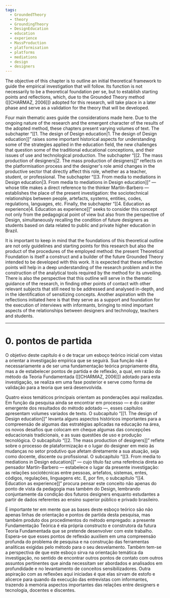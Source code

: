 ```yaml
---
tags:
  - GroundedTheory
  - theory
  - GroundingTheory
  - DesignEducation
  - education
  - experience
  - MassProduction
  - platformisation
  - platforms
  - mediations
  - design
  - designers
---
```

The objective of this chapter is to outline an initial theoretical framework to guide the empirical investigation that will follow. Its function is not necessarily to be a theoretical foundation per se, but to establish starting points and reflections, which, due to the Grounded Theory method ([[CHARMAZ, 2006]]) adopted for this research, will take place in a later phase and serve as a validation for the theory that will be developed.

Four main thematic axes guide the considerations made here. Due to the ongoing nature of the research and the emergent character of the results of the adopted method, these chapters present varying volumes of text. The subchapter “[[1. The design of Design education|1. The design of Design education]]” raises some important historical aspects for understanding some of the strategies applied in the education field, the new challenges that question some of the traditional educational conceptions, and their issues of use and technological production. The subchapter “[[2. The mass production of designers|2. The mass production of designers]]” reflects on the platformisation process and the designer's role amid changes in the productive sector that directly affect this role, whether as a teacher, student, or professional. The subchapter “[[3. From media to mediations in Design education|3. From media to mediations in Design education]]” — whose title makes a direct reference to the thinker Martín-Barbero — establishes the place of the present investigation: the sociotechnical relationships between people, artefacts, systems, entities, codes, regulations, languages, etc. Finally, the subchapter “[[4. Education as experience|4. Education as experience]]” seeks to consider this concept not only from the pedagogical point of view but also from the perspective of Design, simultaneously recalling the condition of future designers as students based on data related to public and private higher education in Brazil.

It is important to keep in mind that the foundations of this theoretical outline are not only guidelines and starting points for this research but also the product of the procedures of the employed method: the present Theoretical Foundation is itself a construct and a builder of the future Grounded Theory intended to be developed with this work. It is expected that these reflection points will help in a deep understanding of the research problem and in the construction of the analytical tools required by the method for its unveiling. There is also the perspective that this outline will serve in the thematic guidance of the research, in finding other points of contact with other relevant subjects that still need to be addressed and analysed in-depth, and in the identification of sensitizing concepts. Another aspiration with the reflections initiated here is that they serve as a support and foundation for the execution of interviews with informants, bringing to mind important aspects of the relationships between designers and technology, teachers and students.

---
# 0. pontos de partida
O objetivo deste capítulo é o de traçar um esboço teórico inicial com vistas a orientar a investigação empírica que se seguirá. Sua função não é necessariamente a de ser uma fundamentação teórica propriamente dita, mas a de estabelecer pontos de partida e de reflexão, a qual, em razão do método da Teoria Fundamentada ([[CHARMAZ, 2006]]) adotado para esta investigação, se realiza em uma fase posterior e serve como forma de validação para a teoria que será desenvolvida. 

Quatro eixos temáticos principais orientam as ponderações aqui realizadas. Em função da pesquisa ainda se encontrar em processo — e do caráter emergente dos resultados do método adotado —, esses capítulos apresentam volumes variados de texto. O subcapítulo “[[1. The design of Design education]]” levanta alguns aspectos históricos importantes para a compreensão de algumas das estratégias aplicadas na educação na área, os novos desafios que colocam em cheque algumas das concepções educacionais tradicionais, e as suas questões de uso e produção tecnológica. O subcapítulo “[[2. The mass production of designers]]” reflete sobre o processo de plataformização e o lugar do designer em meio às mudanças no setor produtivo que afetam diretamente a sua atuação, seja como docente, discente ou profissional. O subcapítulo “[[3. From media to mediations in Design education]]” — cujo título faz uma referência direta ao pensador Martín-Barbero — estabelece o lugar da presente investigação: as relações sociotécnicas entre pessoas, artefatos, sistemas, entes, códigos, regulações, linguagens etc. E, por fim, o subcapítulo “[[4. Education as experience]]” procura pensar este conceito não apenas do ponto de vista da pedagogia mas também do Design, lembrando conjuntamente da condição dos futuros designers enquanto estudantes a partir de dados referentes ao ensino superior público e privado brasileiro.

É importante ter em mente que as bases deste esboço teórico são não apenas linhas de orientação e pontos de partida desta pesquisa, mas também produto dos procedimentos do método empregado: a presente Fundamentação Teórica é ela própria constructo e construtora da futura Teoria Fundamentada que se pretende desenvolver com este trabalho. Espera-se que esses pontos de reflexão auxiliem em uma compreensão profunda do problema de pesquisa e na construção das ferramentas analíticas exigidas pelo método para o seu desvelamento. Também tem-se a perspectiva de que este esboço sirva na orientação temática da investigação, no sentido de encontrar outros pontos de contato com outros assuntos pertinentes que ainda necessitam ser abordados e analisados em profundidade e no levantamento de conceitos sensibilizadores. Outra aspiração com as reflexões aqui iniciadas é que elas sirvam de estofo e alicerce para quando da execução das entrevistas com informantes, trazendo à memória aspectos importantes das relações entre designers e tecnologia, docentes e discentes.